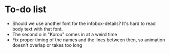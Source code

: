 # To-do list

- Should we use another font for the infobox-details? It's hard to read body text with that font.
- The second o in "Korou" comes in at a weird time
- Fix proper timing of the names and the lines between then, so animation doesn't overlap or takes too long